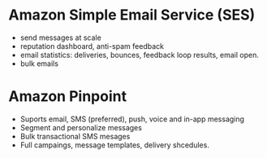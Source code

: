 
# Amazon Simple Email Service (SES)
- send messages at scale
- reputation dashboard, anti-spam feedback
- email statistics: deliveries, bounces, feedback loop results, email open. 
- bulk emails

# Amazon Pinpoint
- Suports email, SMS (preferred), push, voice and in-app messaging
- Segment and personalize messages
- Bulk transactional SMS mesages
- Full campaings, message templates, delivery shcedules.